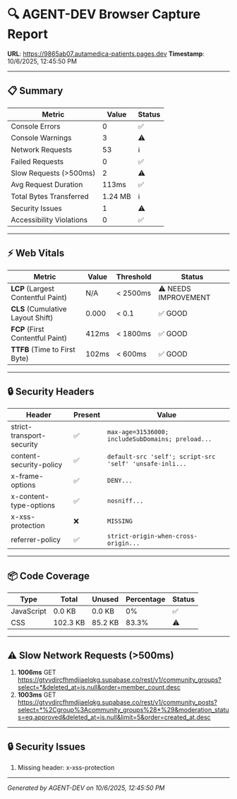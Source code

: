 # 🔍 AGENT-DEV Browser Capture Report

**URL**: https://9865ab07.autamedica-patients.pages.dev
**Timestamp**: 10/6/2025, 12:45:50 PM

---

## 📋 Summary

| Metric | Value | Status |
|--------|-------|--------|
| Console Errors | 0 | ✅ |
| Console Warnings | 3 | ⚠️ |
| Network Requests | 53 | ℹ️ |
| Failed Requests | 0 | ✅ |
| Slow Requests (>500ms) | 2 | ⚠️ |
| Avg Request Duration | 113ms | ✅ |
| Total Bytes Transferred | 1.24 MB | ℹ️ |
| Security Issues | 1 | ⚠️ |
| Accessibility Violations | 0 | ✅ |

---

## ⚡ Web Vitals

| Metric | Value | Threshold | Status |
|--------|-------|-----------|--------|
| **LCP** (Largest Contentful Paint) | N/A | < 2500ms | ⚠️ NEEDS IMPROVEMENT |
| **CLS** (Cumulative Layout Shift) | 0.000 | < 0.1 | ✅ GOOD |
| **FCP** (First Contentful Paint) | 412ms | < 1800ms | ✅ GOOD |
| **TTFB** (Time to First Byte) | 102ms | < 600ms | ✅ GOOD |

---

## 🔒 Security Headers

| Header | Present | Value |
|--------|---------|-------|
| strict-transport-security | ✅ | `max-age=31536000; includeSubDomains; preload...` |
| content-security-policy | ✅ | `default-src 'self'; script-src 'self' 'unsafe-inli...` |
| x-frame-options | ✅ | `DENY...` |
| x-content-type-options | ✅ | `nosniff...` |
| x-xss-protection | ❌ | `MISSING` |
| referrer-policy | ✅ | `strict-origin-when-cross-origin...` |

---

## 📦 Code Coverage

| Type | Total | Unused | Percentage | Status |
|------|-------|--------|------------|--------|
| JavaScript | 0.0 KB | 0.0 KB | 0% | ✅ |
| CSS | 102.3 KB | 85.2 KB | 83.3% | ⚠️ |

---

## ⚠️ Slow Network Requests (>500ms)

1. **1006ms** GET https://gtyvdircfhmdjiaelqkg.supabase.co/rest/v1/community_groups?select=*&deleted_at=is.null&order=member_count.desc
2. **1003ms** GET https://gtyvdircfhmdjiaelqkg.supabase.co/rest/v1/community_posts?select=*%2Cgroup%3Acommunity_groups%28*%29&moderation_status=eq.approved&deleted_at=is.null&limit=5&order=created_at.desc

---

## 🔒 Security Issues

1. Missing header: x-xss-protection

---

*Generated by AGENT-DEV on 10/6/2025, 12:45:50 PM*
